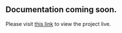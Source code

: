 ## Documentation coming soon.

Please visit [this link](https://draggable-js.herokuapp.com/) to view the project live.
